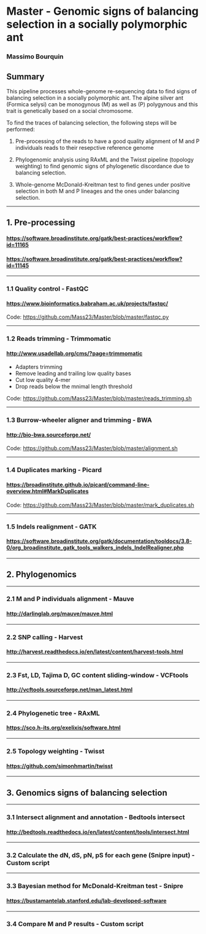 # Master - Genomic signs of balancing selection in a socially polymorphic ant
### Massimo Bourquin
## Summary
This pipeline processes whole-genome re-sequencing data to find signs of balancing selection in a socially polymorphic ant. The alpine silver ant (Formica selysi) can be monogynous (M) as well as (P) polygynous and this trait is genetically based on a social chromosome. 

To find the traces of balancing selection, the following steps will be performed:

1. Pre-processing of the reads to have a good quality alignment of M and P individuals reads to their resepctive reference genome

2. Phylogenomic analysis using RAxML and the Twisst pipeline (topology weighting) to find genomic signs of phylogenetic discordance due to balancing selection.

3. Whole-genome McDonald-Kreitman test to find genes under positive selection in both M and P lineages and the ones under balancing selection.

________________________________________________________________________________________________________________________________
## 1. Pre-processing
#### https://software.broadinstitute.org/gatk/best-practices/workflow?id=11165
#### https://software.broadinstitute.org/gatk/best-practices/workflow?id=11145

*******************************************************
### 1.1 Quality control - FastQC
#### https://www.bioinformatics.babraham.ac.uk/projects/fastqc/

Code: https://github.com/Mass23/Master/blob/master/fastqc.py

*******************************************************
###	1.2 Reads trimming - Trimmomatic
#### http://www.usadellab.org/cms/?page=trimmomatic

- Adapters trimming
- Remove leading and trailing low quality bases
- Cut low quality 4-mer
- Drop reads below the mnimal length threshold

Code: https://github.com/Mass23/Master/blob/master/reads_trimming.sh

*******************************************************
### 1.3 Burrow-wheeler aligner and trimming - BWA
#### http://bio-bwa.sourceforge.net/

Code: https://github.com/Mass23/Master/blob/master/alignment.sh

*******************************************************
### 1.4 Duplicates marking - Picard
#### https://broadinstitute.github.io/picard/command-line-overview.html#MarkDuplicates

Code: https://github.com/Mass23/Master/blob/master/mark_duplicates.sh

*******************************************************
### 1.5 Indels realignment - GATK
#### https://software.broadinstitute.org/gatk/documentation/tooldocs/3.8-0/org_broadinstitute_gatk_tools_walkers_indels_IndelRealigner.php


________________________________________________________________________________________________________________________________
## 2. Phylogenomics

*******************************************************
### 2.1 M and P individuals alignment - Mauve
#### http://darlinglab.org/mauve/mauve.html

*******************************************************
### 2.2 SNP calling - Harvest
#### http://harvest.readthedocs.io/en/latest/content/harvest-tools.html
*******************************************************

### 2.3 Fst, LD, Tajima D, GC content sliding-window - VCFtools
#### http://vcftools.sourceforge.net/man_latest.html
*******************************************************

### 2.4 Phylogenetic tree - RAxML
#### https://sco.h-its.org/exelixis/software.html
*******************************************************

### 2.5 Topology weighting - Twisst
#### https://github.com/simonhmartin/twisst

________________________________________________________________________________________________________________________________
## 3. Genomics signs of balancing selection
*******************************************************

### 3.1 Intersect alignment and annotation - Bedtools intersect
#### http://bedtools.readthedocs.io/en/latest/content/tools/intersect.html
*******************************************************

### 3.2 Calculate the dN, dS, pN, pS for each gene (Snipre input) - Custom script
*******************************************************

### 3.3 Bayesian method for McDonald-Kreitman test - Snipre
#### https://bustamantelab.stanford.edu/lab-developed-software
*******************************************************

### 3.4 Compare M and P results - Custom script
